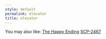 ```yaml
---
style: default
permalink: elevator
title: elevator
---
```

You may also like:
[The Happy Ending](http://scp-wiki.net/the-happy-ending)
[SCP-2467](http://scp-wiki.net/scp-2467)